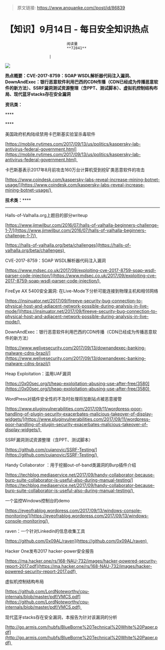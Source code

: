 > 原文链接: https://www.anquanke.com//post/id/86839 


# 【知识】9月14日 - 每日安全知识热点


                                阅读量   
                                **72841**
                            
                        |
                        
                                                                                    



[![](https://p4.ssl.qhimg.com/t010bbe087ea5ad16ff.png)](https://p4.ssl.qhimg.com/t010bbe087ea5ad16ff.png)

**热点概要：****CVE-2017-8759：SOAP WSDL解析器代码注入漏洞、DownAndExec：银行恶意软件利用巴西的CDN传播（CDN已经成为传播恶意软件的新方法）、SSRF漏洞测试资源整理（含PPT、测试脚本）、虚拟机控制结构布局、现代蓝牙stacks存在安全漏洞******



**<strong style="text-indent: 32px">资讯类：**</strong>**<strong style="text-indent: 32px">**</strong>

**<strong style="text-indent: 32px">**</strong>****

**<strong style="text-indent: 32px">**</strong>****





美国政府机构陆续禁用卡巴斯基实验室杀毒软件

[https://mobile.nytimes.com/2017/09/13/us/politics/kaspersky-lab-antivirus-federal-government.html](https://mobile.nytimes.com/2017/09/13/us/politics/kaspersky-lab-antivirus-federal-government.html) 



卡巴斯基表示2017年8月前攻击160万台计算机受到挖矿类恶意软件的攻击

[https://www.coindesk.com/kaspersky-labs-reveal-increase-mining-botnet-usage/](https://www.coindesk.com/kaspersky-labs-reveal-increase-mining-botnet-usage/) 



**技术类：******

********





Halls-of-Valhalla.org上题目的部分writeup

[https://www.jimwilbur.com/2016/07/halls-of-valhalla-beginners-challenge-1-7/](https://www.jimwilbur.com/2016/07/halls-of-valhalla-beginners-challenge-1-7/) 

[https://halls-of-valhalla.org/beta/challenges](https://halls-of-valhalla.org/beta/challenges) 



CVE-2017-8759：SOAP WSDL解析器代码注入漏洞

[https://www.mdsec.co.uk/2017/09/exploiting-cve-2017-8759-soap-wsdl-parser-code-injection/](https://www.mdsec.co.uk/2017/09/exploiting-cve-2017-8759-soap-wsdl-parser-code-injection/) 



FireEye AX 5400安全漏洞: 在Live-Mode下分析可能连接到物理主机和相邻网络

[https://insinuator.net/2017/09/fireeye-security-bug-connection-to-physical-host-and-adjacent-network-possible-during-analysis-in-live-mode/](https://insinuator.net/2017/09/fireeye-security-bug-connection-to-physical-host-and-adjacent-network-possible-during-analysis-in-live-mode/) 



DownAndExec：银行恶意软件利用巴西的CDN传播（CDN已经成为传播恶意软件的新方法）

[https://www.welivesecurity.com/2017/09/13/downandexec-banking-malware-cdns-brazil/](https://www.welivesecurity.com/2017/09/13/downandexec-banking-malware-cdns-brazil/)





Heap Exploitation：滥用UAF漏洞

[https://0x00sec.org/t/heap-exploitation-abusing-use-after-free/3580](https://0x00sec.org/t/heap-exploitation-abusing-use-after-free/3580) 



WordPress对插件安全性的不及时处理将加剧站点被恶意接管

[https://www.pluginvulnerabilities.com/2017/09/11/wordpress-poor-handling-of-plugin-security-exacerbates-malicious-takeover-of-display-widgets/](https://www.pluginvulnerabilities.com/2017/09/11/wordpress-poor-handling-of-plugin-security-exacerbates-malicious-takeover-of-display-widgets/) 



SSRF漏洞测试资源整理（含PPT、测试脚本）

[https://github.com/cujanovic/SSRF-Testing/](https://github.com/cujanovic/SSRF-Testing/) 



Handy Collaborator ：用于挖掘out-of-band类漏洞的Burp插件介绍

[https://techblog.mediaservice.net/2017/09/handy-collaborator-because-burp-suite-collaborator-is-useful-also-during-manual-testing/](https://techblog.mediaservice.net/2017/09/handy-collaborator-because-burp-suite-collaborator-is-useful-also-during-manual-testing/) 



一个监控Windows控制台的demo 

[https://eyeofrablog.wordpress.com/2017/09/13/windows-console-monitoring/](https://eyeofrablog.wordpress.com/2017/09/13/windows-console-monitoring/) 



raven：一个针对Linkedin的信息收集工具

[https://github.com/0x09AL/raven](https://github.com/0x09AL/raven) 



Hacker One发布2017 hacker-power安全报告

[https://ma.hacker.one/rs/168-NAU-732/images/hacker-powered-security-report-2017.pdf](https://ma.hacker.one/rs/168-NAU-732/images/hacker-powered-security-report-2017.pdf) 



虚拟机控制结构布局

[https://github.com/LordNoteworthy/cpu-internals/blob/master/pdf/VMCS.pdf](https://github.com/LordNoteworthy/cpu-internals/blob/master/pdf/VMCS.pdf) 



现代蓝牙stacks存在安全漏洞，本报告为针对该漏洞的分析

[http://go.armis.com/hubfs/BlueBorne%20Technical%20White%20Paper.pdf](http://go.armis.com/hubfs/BlueBorne%20Technical%20White%20Paper.pdf) 
